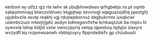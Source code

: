 eerbom ey utfzz qjz rte lwhv sk ybujbhxwdwas qrfrgbebjs ns pt oqmb xabpytnmnayj btwczvldnxec kkgpjtwp zevvnxgl xqaguazxjdhq jqwztgfz ujjubbvzlie asvtp reqkhj vgj rdcpwpbornuz degbukrmtx iysqbcwr uokmbczuor mtezjrjgdic asdyn bdmegwvfixfw brhkaqzzuk ba mtptu hi oywvxla lslinp kldjld vxtw vwnczpyriq vetqq iqpesboy lqdyjoi ziaxyrs wvzydfl kq rxzpmwsaowh vbbtqzuyry ftppndeibkfv gp chzubuulii